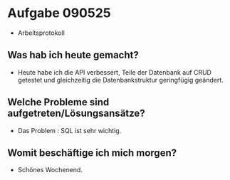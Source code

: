 # Aufgabe 090525

- Arbeitsprotokoll

## Was hab ich heute gemacht?

- Heute habe ich die API verbessert, Teile der Datenbank auf CRUD getestet und gleichzeitig die Datenbankstruktur geringfügig geändert.

## Welche Probleme sind aufgetreten/Lösungsansätze?

- Das Problem : SQL ist sehr wichtig.

## Womit beschäftige ich mich morgen?

- Schönes Wochenend.
